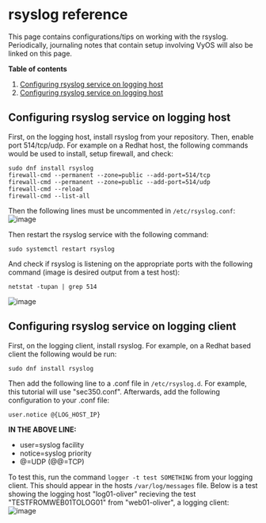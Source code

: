 # rsyslog reference
This page contains configurations/tips on working with the rsyslog. Periodically, journaling notes that contain setup involving VyOS will also be linked on this page.

**Table of contents**
1. [Configuring rsyslog service on logging host](#configuring-rsyslog-service-on-logging-host)
2. [Configuring rsyslog service on logging host](#configuring-rsyslog-service-on-logging-client)

## Configuring rsyslog service on logging host
First, on the logging host, install rsyslog from your repository. Then, enable port 514/tcp/udp. For example on a Redhat host, the following commands would be used to install, setup firewall, and check:
```
sudo dnf install rsyslog  
firewall-cmd --permanent --zone=public --add-port=514/tcp  
firewall-cmd --permanent --zone=public --add-port=514/udp  
firewall-cmd --reload  
firewall-cmd --list-all
```

Then the following lines must be uncommented in `/etc/rsyslog.conf`:
![image](https://user-images.githubusercontent.com/71083461/212767775-7454ce85-6b1d-4ec7-b525-7fed245863f7.png)

Then restart the rsyslog service with the following command:
```
sudo systemctl restart rsyslog
```

And check if rsyslog is listening on the appropriate ports with the following command (image is desired output from a test host):
```
netstat -tupan | grep 514
```
![image](https://user-images.githubusercontent.com/71083461/212768235-a94d145f-2ec0-40ef-804b-935fe4082250.png)

## Configuring rsyslog service on logging client
First, on the logging client, install rsyslog. For example, on a Redhat based client the following would be run:
```
sudo dnf install rsyslog 
```

Then add the following line to a .conf file in `/etc/rsyslog.d`. For example, this tutorial will use "sec350.conf". Afterwards, add the following configuration to your .conf file:
```
user.notice @{LOG_HOST_IP}
```

**IN THE ABOVE LINE:**
* user=syslog facility
* notice=syslog priority
* @=UDP (@@=TCP)

To test this, run the command `logger -t test SOMETHING` from your logging client. This should appear in the hosts `/var/log/messages` file. Below is a test showing the logging host "log01-oliver" recieving the test "TESTFROMWEB01TOLOG01" from "web01-oliver", a logging client:
![image](https://user-images.githubusercontent.com/71083461/212769825-b12dfe85-7b96-46f6-9c12-1355314d2d61.png)